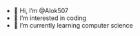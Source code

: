 - 👋 Hi, I’m @Alok507
- 👀 I’m interested in coding
- 🌱 I’m currently learning computer science


<!---
Alok507/Alok507 is a ✨ special ✨ repository because its `README.md` (this file) appears on your GitHub profile.
You can click the Preview link to take a look at your changes.
--->

